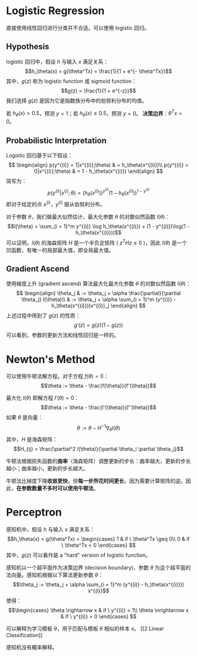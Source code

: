# Logistic Regression
直接使用线性回归进行分类并不合适。可以使用 logistic 回归。
## Hypothesis
 logistic 回归中，假设 $h$ 与输入 $x$ 满足关系：
$$h_\theta(x) = g(\theta^Tx) = \frac{1}{1 + e^{- \theta^Tx}}$$
其中，$g(z)$ 称为 logistic function 或 sigmoid function：
$$g(z) = \frac{1}{1 + e^{-z}}$$
我们选择 $g(z)$ 是因为它是指数族分布中的伯努利分布的均值。

若 $h_\theta(x) > 0.5$，预测 $y = 1$；若 $h_\theta(x) \leq 0.5$，预测 $y = 0$。
**决策边界**：$\theta^T x = 0$。

## Probabilistic Interpretation
Logistic 回归基于以下假设：
$$
\begin{align}
p(y^{(i)} = 1|x^{(i)};\theta) & = h_\theta(x^{(i)})\\
p(y^{(i)} = 0|x^{(i)};\theta) & = 1 - h_\theta(x^{(i)})
\end{align}
$$
简写为：
$$p(y^{(i)}|x^{(i)};\theta) = (h_\theta(x^{(i)}))^{y^{(i)}}(1 - h_\theta(x^{(i)}))^{1 - y^{(i)}}$$
即对于给定的点 $x^{(i)}$，$y^{(i)}$ 服从伯努利分布。

对于参数 $\theta$，我们做最大似然估计，最大化参数 $\theta$ 的对数似然函数 $l(\theta)$：
$$l(\theta) = \sum_{i = 1}^m y^{(i)} \log h_\theta(x^{(i)}) + (1 - y^{(i)})\log(1 - h_\theta(x^{(i)}))$$
可以证明，$l(\theta)$ 的海森矩阵 $H$ 是一个半负定矩阵 ( $z^THz \leq 0$ )，因此 $l(\theta)$ 是一个凹函数，有唯一的局部最大值，即全局最大值。

## Gradient Ascend
使用梯度上升 (gradient ascend) 算法最大化最大化参数 $\theta$ 的对数似然函数 $l(\theta)$：
$$
\begin{align}
\theta_j & := \theta_j + \alpha \frac{\partial}{\partial \theta_j} l(\theta)\\
& := \theta_j + \alpha \sum_{i = 1}^m (y^{(i)} - h_\theta(x^{(i)}))x^{(i)}_j
\end{align}
$$
上述过程中用到了 $g(z)$ 的性质：
$$g'(z) = g(z)(1-g(z))$$
可以看到，参数的更新方法和线性回归是一样的。

# Newton's Method
可以使用牛顿法解方程。对于方程 $f(\theta) = 0$：
$$\theta := \theta - \frac{f(\theta)}{f'(\theta)}$$

最大化 $l(\theta)$ 即解方程 $l'(\theta) = 0$：
$$\theta := \theta - \frac{l'(\theta)}{l''(theta)}$$
如果 $\theta$ 是向量：
$$\theta := \theta - H^{-1} \nabla_\theta l(\theta)$$
其中，$H$ 是海森矩阵：
$$H_{ij} = \frac{\partial^2 l(\theta)}{\partial \theta_i \partial \theta_j}$$

牛顿法根据损失函数的**曲率**（海森矩阵）调整更新的步长：曲率越大，更新的步长越小；曲率越小，更新的步长越大。

牛顿法比梯度下降**收敛更快**，但**每一步所花时间更长**，因为需要计算矩阵的逆。因此，**在参数数量不多时可以使用牛顿法**。

# Perceptron
感知机中，假设 $h$ 与输入 $x$ 满足关系：
$$h_\theta(x) = g(\theta^Tx) = \begin{cases}
1 & if \ \theta^Tx \geq 0\\
0 & if \ \theta^Tx < 0
\end{cases}
$$
其中，$g(z)$ 可以看作是 a "hard" version of logistic function。

感知机以一个超平面作为决策边界 (decision boundary)，参数 $\theta$ 为这个超平面的法向量。感知机根据以下算法更新参数 $\theta$：
$$\theta_j := \theta_j + \alpha \sum_{i = 1}^m (y^{(i)} - h_\theta(x^{(i)})) x^{(i)}$$
使得：
$$\begin{cases}
\theta \rightarrow x & if \ y^{(i)} = 1\\
\theta \nrightarrow x & if \ y^{(i)} = 0
\end{cases}
$$

可以解释为学习模板 $\theta$，用于匹配与模板 $\theta$ 相似的样本 $x$。
[[2 Linear Classification]]

感知机没有概率解释。